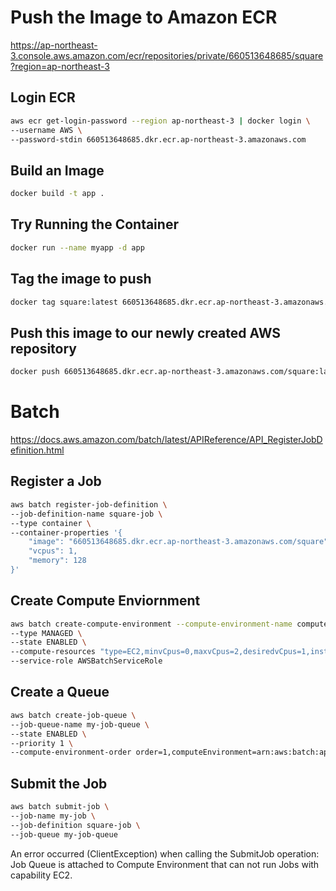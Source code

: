 # Push the Image to Amazon ECR

https://ap-northeast-3.console.aws.amazon.com/ecr/repositories/private/660513648685/square?region=ap-northeast-3

## Login ECR

```sh
aws ecr get-login-password --region ap-northeast-3 | docker login \
--username AWS \
--password-stdin 660513648685.dkr.ecr.ap-northeast-3.amazonaws.com
```

## Build an Image

```sh
docker build -t app .
```

## Try Running the Container

```sh
docker run --name myapp -d app
```

## Tag the image to push

```sh
docker tag square:latest 660513648685.dkr.ecr.ap-northeast-3.amazonaws.com/square:latest  
```

## Push this image to our newly created AWS repository

```sh
docker push 660513648685.dkr.ecr.ap-northeast-3.amazonaws.com/square:latest 
```

# Batch

https://docs.aws.amazon.com/batch/latest/APIReference/API_RegisterJobDefinition.html

## Register a Job

```sh
aws batch register-job-definition \
--job-definition-name square-job \
--type container \
--container-properties '{
    "image": "660513648685.dkr.ecr.ap-northeast-3.amazonaws.com/square",
    "vcpus": 1,
    "memory": 128
}'
```

## Create Compute Enviornment

```sh
aws batch create-compute-environment --compute-environment-name computeEnvironment \
--type MANAGED \
--state ENABLED \
--compute-resources "type=EC2,minvCpus=0,maxvCpus=2,desiredvCpus=1,instanceTypes= m5.large,subnets=subnet-09e7ae63d1bf7e9ff,securityGroupIds=sg-04705a95031e01cc5,instanceRole=ecsInstanceRole" \
--service-role AWSBatchServiceRole
```

## Create a Queue

```sh
aws batch create-job-queue \
--job-queue-name my-job-queue \
--state ENABLED \
--priority 1 \
--compute-environment-order order=1,computeEnvironment=arn:aws:batch:ap-northeast-3:660513648685:compute-environment/ComputeEnv
```

## Submit the Job

```sh
aws batch submit-job \
--job-name my-job \
--job-definition square-job \
--job-queue my-job-queue
```

An error occurred (ClientException) when calling the SubmitJob operation: Job Queue is attached to Compute Environment that can not run Jobs with capability EC2.